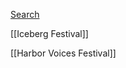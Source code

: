 
[Search](https://www.newfoundlandlabrador.com/plan-and-book/festivals-and-events)

[[Iceberg Festival]]

[[Harbor Voices Festival]]